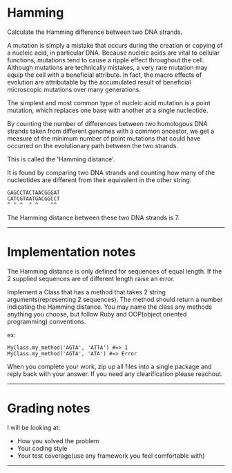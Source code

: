# Hamming

Calculate the Hamming difference between two DNA strands.

A mutation is simply a mistake that occurs during the creation or copying of a nucleic acid, in particular DNA. Because nucleic acids are vital to cellular functions, mutations tend to cause a ripple effect throughout the cell. Although mutations are technically mistakes, a very rare mutation may equip the cell with a beneficial attribute. In fact, the macro effects of evolution are attributable by the accumulated result of beneficial microscopic mutations over many generations.

The simplest and most common type of nucleic acid mutation is a point mutation, which replaces one base with another at a single nucleotide.

By counting the number of differences between two homologous DNA strands taken from different genomes with a common ancestor, we get a measure of the minimum number of point mutations that could have occurred on the evolutionary path between the two strands.

This is called the 'Hamming distance'.

It is found by comparing two DNA strands and counting how many of the nucleotides are different from their equivalent in the other string.

    GAGCCTACTAACGGGAT
    CATCGTAATGACGGCCT
    ^ ^ ^  ^ ^    ^^

The Hamming distance between these two DNA strands is 7.

***

# Implementation notes

The Hamming distance is only defined for sequences of equal length. If the 2 supplied sequences are of different length raise an error. 

Implement a Class that has a method that takes 2 string arguments(representing 2 sequences). The method should return a number indicating the Hamming distance. You may name the class any methods anything you choose, but follow Ruby and OOP(object oriented programming) conventions.

ex: 

```
MyClass.my_method('AGTA', 'ATTA') #=> 1
MyClass.my_method('AGTA', 'ATA') #=> Error
```

When you complete your work, zip up all files into a single package and reply back with your answer. If you need any clearification please reachout.

***

# Grading notes

I will be looking at:

* How you solved the problem
* Your coding style
* Your test coverage(use any framework you feel comfortable with)

* * * *
